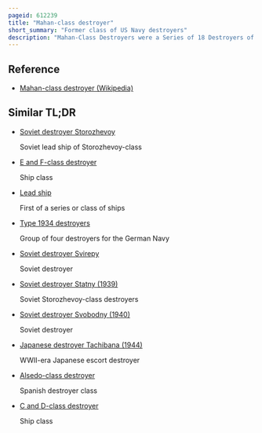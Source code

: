```yaml
---
pageid: 612239
title: "Mahan-class destroyer"
short_summary: "Former class of US Navy destroyers"
description: "Mahan-Class Destroyers were a Series of 18 Destroyers of which the first 16 were built in 1934. The last two of the 18, Dunlap and Fanning, are sometimes considered a separate Ship Class. All 18 of them were inducted into Service in 1936 and 1937. Mahan was the lead Ship named for the rear admiral alfred Thayer Mahan an influential Historian and Theorist on Sea Power."
---
```


## Reference

- [Mahan-class destroyer (Wikipedia)](https://en.wikipedia.org/?curid=612239)

## Similar TL;DR

- [Soviet destroyer Storozhevoy](/tldr/en/soviet-destroyer-storozhevoy)

  Soviet lead ship of Storozhevoy-class

- [E and F-class destroyer](/tldr/en/e-and-f-class-destroyer)

  Ship class

- [Lead ship](/tldr/en/lead-ship)

  First of a series or class of ships

- [Type 1934 destroyers](/tldr/en/type-1934-destroyers)

  Group of four destroyers for the German Navy

- [Soviet destroyer Svirepy](/tldr/en/soviet-destroyer-svirepy)

  Soviet destroyer

- [Soviet destroyer Statny (1939)](/tldr/en/soviet-destroyer-statny-1939)

  Soviet Storozhevoy-class destroyers

- [Soviet destroyer Svobodny (1940)](/tldr/en/soviet-destroyer-svobodny-1940)

  Soviet destroyer

- [Japanese destroyer Tachibana (1944)](/tldr/en/japanese-destroyer-tachibana-1944)

  WWII-era Japanese escort destroyer

- [Alsedo-class destroyer](/tldr/en/alsedo-class-destroyer)

  Spanish destroyer class

- [C and D-class destroyer](/tldr/en/c-and-d-class-destroyer)

  Ship class
